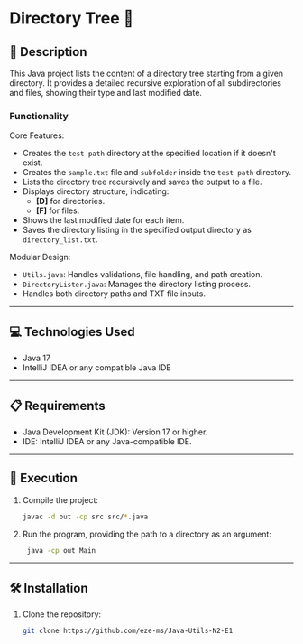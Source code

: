 # Directory Tree 📂

## 📄 Description
This Java project lists the content of a directory tree starting from a given directory. It provides a detailed recursive exploration of all subdirectories and files, showing their type and last modified date.

### **Functionality**
Core Features:
- Creates the `test path` directory at the specified location if it doesn't exist.
- Creates the `sample.txt` file and `subfolder` inside the `test path` directory.
- Lists the directory tree recursively and saves the output to a file.
- Displays directory structure, indicating:
    - **[D]** for directories.
    - **[F]** for files.
- Shows the last modified date for each item.
- Saves the directory listing in the specified output directory as `directory_list.txt`.

Modular Design:
- `Utils.java`: Handles validations, file handling, and path creation.
- `DirectoryLister.java`: Manages the directory listing process.
- Handles both directory paths and TXT file inputs.

---

## 💻 Technologies Used
- Java 17
- IntelliJ IDEA or any compatible Java IDE

---

## 📋 Requirements
- Java Development Kit (JDK): Version 17 or higher.
- IDE: IntelliJ IDEA or any Java-compatible IDE.

---

## 🚀 Execution
1. Compile the project:
   ```bash
   javac -d out -cp src src/*.java

2. Run the program, providing the path to a directory as an argument:
   ```bash
    java -cp out Main

---

## 🛠️ Installation
1. Clone the repository:
   ```bash
   git clone https://github.com/eze-ms/Java-Utils-N2-E1